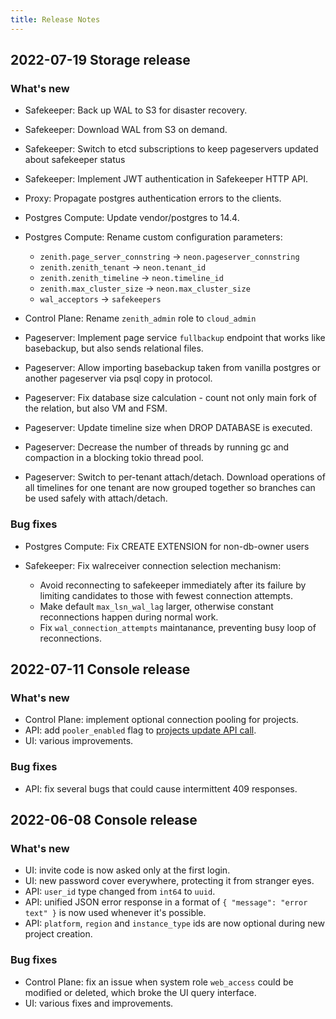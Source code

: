 ```yaml
---
title: Release Notes
---
```


## 2022-07-19 Storage release

### What's new

* Safekeeper: Back up WAL to S3 for disaster recovery.

* Safekeeper: Download WAL from S3 on demand.

* Safekeeper: Switch to etcd subscriptions to keep pageservers updated about safekeeper status

* Safekeeper: Implement JWT authentication in Safekeeper HTTP API.

* Proxy: Propagate postgres authentication errors to the clients.

* Postgres Compute: Update vendor/postgres to 14.4.

* Postgres Compute: Rename custom configuration parameters:
    * `zenith.page_server_connstring` -> `neon.pageserver_connstring`
    * `zenith.zenith_tenant` -> `neon.tenant_id`
    * `zenith.zenith_timeline` -> `neon.timeline_id`
    * `zenith.max_cluster_size` -> `neon.max_cluster_size`
    * `wal_acceptors` -> `safekeepers`

* Control Plane: Rename `zenith_admin` role to `cloud_admin`

* Pageserver: Implement page service `fullbackup` endpoint that works like basebackup, but also sends relational files.

* Pageserver: Allow importing basebackup taken from vanilla postgres or another pageserver via psql copy in protocol.

* Pageserver: Fix database size calculation - count not only main fork of the relation, but also VM and FSM.

* Pageserver: Update timeline size when DROP DATABASE is executed.

* Pageserver: Decrease the number of threads by running gc and compaction in a blocking tokio thread pool.

* Pageserver: Switch to per-tenant attach/detach. Download operations of all timelines for one tenant are now grouped together so branches can be used safely with attach/detach.

### Bug fixes

* Postgres Compute: Fix CREATE EXTENSION for non-db-owner users

* Safekeeper: Fix walreceiver connection selection mechanism:
    * Avoid reconnecting to safekeeper immediately after its failure by limiting candidates to those with fewest connection attempts.
    * Make default `max_lsn_wal_lag` larger, otherwise constant reconnections happen during normal work.
    * Fix `wal_connection_attempts` maintanance, preventing busy loop of reconnections.


## 2022-07-11 Console release

### What's new

* Control Plane: implement optional connection pooling for projects.
* API: add `pooler_enabled` flag to [projects update API call](https://console.neon.tech/api-docs#operations-Project-updateProject).
* UI: various improvements.

### Bug fixes

* API: fix several bugs that could cause intermittent 409 responses.

## 2022-06-08 Console release

### What's new

* UI: invite code is now asked only at the first login.
* UI: new password cover everywhere, protecting it from stranger eyes.
* API: `user_id` type changed from `int64` to `uuid`.
* API: unified JSON error response in a format of `{ "message": "error text" }` is now used whenever it's possible.
* API: `platform`, `region` and `instance_type` ids are now optional during new project creation.

### Bug fixes

* Control Plane: fix an issue when system role `web_access` could be modified or deleted, which broke the UI query interface.
* UI: various fixes and improvements.
